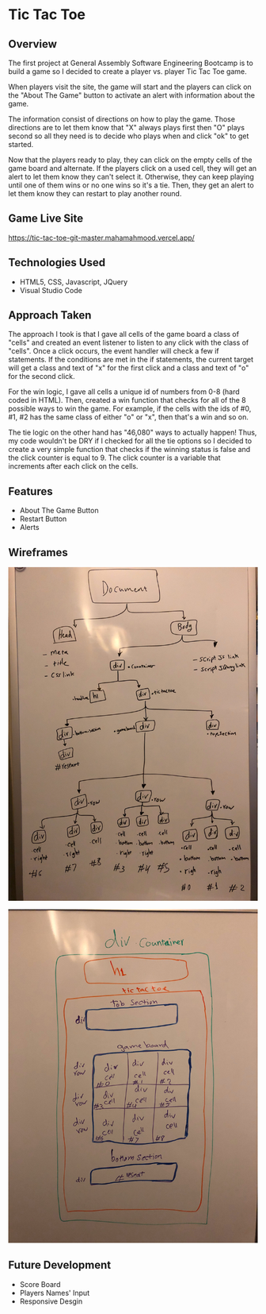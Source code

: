 # Tic Tac Toe

## Overview

The first project at General Assembly Software Engineering Bootcamp is to build a game so I decided to create a player vs. player Tic Tac Toe game. 

When players visit the site, the game will start and the players can click on the "About The Game" button to activate an alert with information about the game. 

The information consist of directions on how to play the game. Those directions are to let them know that "X" always plays first then "O" plays second so all they need is to decide who plays when and click "ok" to get started.

Now that the players ready to play, they can click on the empty cells of the game board and alternate. If the players click on a used cell, they will get an alert to let them know they can't select it. Otherwise, they can keep playing until one of them wins or no one wins so it's a tie. Then, they get an alert to let them know they can restart to play another round.

## Game Live Site
https://tic-tac-toe-git-master.mahamahmood.vercel.app/

## Technologies Used

- HTML5, CSS, Javascript, JQuery
- Visual Studio Code

## Approach Taken
The approach I took is that I gave all cells of the game board a class of "cells" and created an event listener to listen to any click with the class of "cells". Once a click occurs, the event handler will check a few if statements. If the conditions are met in the if statements, the current target will get a class and text of "x" for the first click and a class and text of "o" for the second click.

For the win logic, I gave all cells a unique id of numbers from 0-8 (hard coded in HTML). Then, created a win function that checks for all of the 8 possible ways to win the game. For example, if the cells with the ids of #0, #1, #2 has the same class of either "o" or "x", then that's a win and so on.

The tie logic on the other hand has "46,080" ways to actually happen! Thus, my code wouldn't be DRY if I checked for all the tie options so I decided to create a very simple function that checks if the winning status is false and the click counter is equal to 9. The click counter is a variable that increments after each click on the cells.

## Features

- About The Game Button
- Restart Button
- Alerts

## Wireframes 
![html wirefram](img/html.jpg)

![css wirefram](img/css.jpg)

## Future Development

- Score Board
- Players Names' Input
- Responsive Desgin
